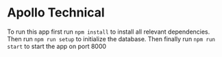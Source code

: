 # Apollo Technical
To run this app first run
`npm install`
to install all relevant dependencies. Then run
`npm run setup`
to initialize the database. Then finally run
`npm run start`
to start the app on port 8000